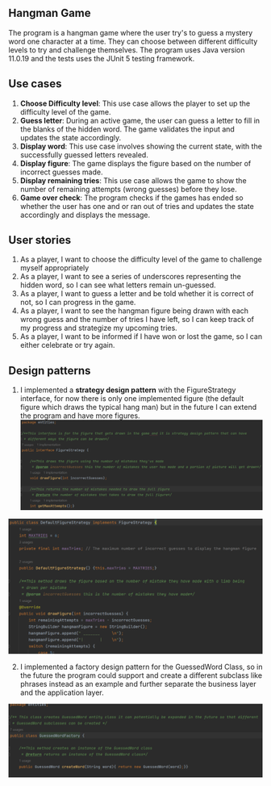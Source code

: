 ## Hangman Game
The program is a hangman game where the user try's to guess a mystery word one character at a time.
They can choose between different difficulty levels to try and challenge themselves. The program uses Java version 
11.0.19 and the tests uses the JUnit 5 testing framework.

## Use cases    
1. **Choose Difficulty level**: This use case allows the player to set up the difficulty level of the game.
2. **Guess letter**: During an active game, the user can guess a letter to fill in the blanks of the hidden word. The 
game validates the input and updates the state accordingly.
3. **Display word**: This use case involves showing the current state, with the successfully guessed letters revealed.
4. **Display figure**: The game displays the figure based on the number of incorrect guesses made.
5. **Display remaining tries**: This use case allows the game to show the number of remaining attempts (wrong guesses) 
before they lose.
6. **Game over check**: The program checks if the games has ended so whether the user has one and or ran out of tries 
and updates the state accordingly and displays the message.
## User stories
1. As a player, I want to choose the difficulty level of the game to challenge myself appropriately
2. As a player, I want to see a series of underscores representing the hidden word, so I can see what letters remain 
un-guessed.
3. As a player, I want to guess a letter and be told whether it is correct of not, so I can progress in the game.
4. As a player, I want to see the hangman figure being drawn with each wrong guess and the number of tries I have left,
so I can keep track of my progress and strategize my upcoming tries.
5. As a player, I want to be informed if I have won or lost the game, so I can either celebrate or try again.

## Design patterns
1. I implemented a **strategy design pattern** with the FigureStrategy interface, for now there is only one implemented 
figure (the default figure which draws the typical hang man) but in the future I can extend the program and have more 
figures.
![img_3.png](img_3.png)

![img_4.png](img_4.png)

2. I implemented a factory design pattern for the GuessedWord Class, so in the future the program could support and 
create a different subclass like phrases instead as an example and further separate the business layer and the 
application layer. 

![img_5.png](img_5.png)